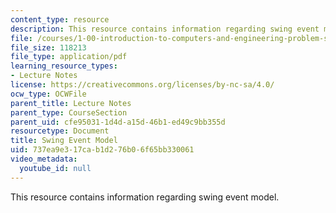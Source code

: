 ```yaml
---
content_type: resource
description: This resource contains information regarding swing event model.
file: /courses/1-00-introduction-to-computers-and-engineering-problem-solving-spring-2012/737ea9e317cab1d276b06f65bb330061_MIT1_00S12_Lec_18.pdf
file_size: 118213
file_type: application/pdf
learning_resource_types:
- Lecture Notes
license: https://creativecommons.org/licenses/by-nc-sa/4.0/
ocw_type: OCWFile
parent_title: Lecture Notes
parent_type: CourseSection
parent_uid: cfe95031-1d4d-a15d-46b1-ed49c9bb355d
resourcetype: Document
title: Swing Event Model
uid: 737ea9e3-17ca-b1d2-76b0-6f65bb330061
video_metadata:
  youtube_id: null
---
```

This resource contains information regarding swing event model.